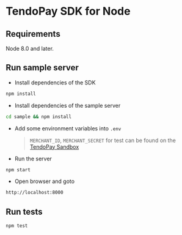 # TendoPay SDK for Node

## Requirements

Node 8.0 and later.

## Run sample server

- Install dependencies of the SDK
```bash
npm install
```

- Install dependencies of the sample server
```bash
cd sample && npm install
```

- Add some environment variables into `.env`
  > `MERCHANT_ID`, `MERCHANT_SECRET` for test can be found on the [TendoPay Sandbox](https://sandbox.tendopay.ph)

- Run the server
```bash
npm start
```
- Open browser and goto
```bash
http://localhost:8000
```

## Run tests

```bash
npm test
```
